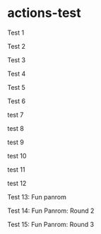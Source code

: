# actions-test
Test 1

Test 2

Test 3

Test 4

Test 5

Test 6

test 7

test 8

test 9

test 10

test 11

test 12 

Test 13: Fun panrom

Test 14: Fun Panrom: Round 2

Test 15: Fun Panrom: Round 3
